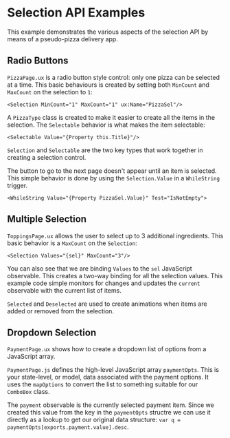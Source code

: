 # Selection API Examples

This example demonstrates the various aspects of the selection API by means of a pseudo-pizza delivery app.

## Radio Buttons

`PizzaPage.ux` is a radio button style control: only one pizza can be selected at a time. This basic behaviours is created by setting both `MinCount` and `MaxCount` on the selection to `1`:

	<Selection MinCount="1" MaxCount="1" ux:Name="PizzaSel"/>

A `PizzaType` class is created to make it easier to create all the items in the selection. The `Selectable` behavior is what makes the item selectable:

	<Selectable Value="{Property this.Title}"/>
	
`Selection` and `Selectable` are the two key types that work together in creating a selection control.

The button to go to the next page doesn't appear until an item is selected. This simple behavior is done by using the `Selection.Value` in a `WhileString` trigger.

	<WhileString Value="{Property PizzaSel.Value}" Test="IsNotEmpty">
	
	
## Multiple Selection

`ToppingsPage.ux` allows the user to select up to 3 additional ingredients. This basic behavior is a `MaxCount` on the `Selection`:

	<Selection Values="{sel}" MaxCount="3"/>
	
You can also see that we are binding `Values` to the `sel` JavaScript observable. This creates a two-way binding for all the selection values. This example code simple monitors for changes and updates the `current` observable with the current list of items.

`Selected` and `Deselected` are used to create animations when items are added or removed from the selection.


## Dropdown Selection

`PaymentPage.ux` shows how to create a dropdown list of options from a JavaScript array.

`PaymentPage.js` defines the high-level JavaScript array `paymentOpts`. This is your state-level, or model, data associated with the payment options. It uses the `mapOptions` to convert the list to something suitable for our `ComboBox` class.

The `payment` observable is the currently selected payment item. Since we created this value from the key in the `paymentOpts` structre we can use it directly as a lookup to get our original data structure: `var q = paymentOpts[exports.payment.value].desc`.

